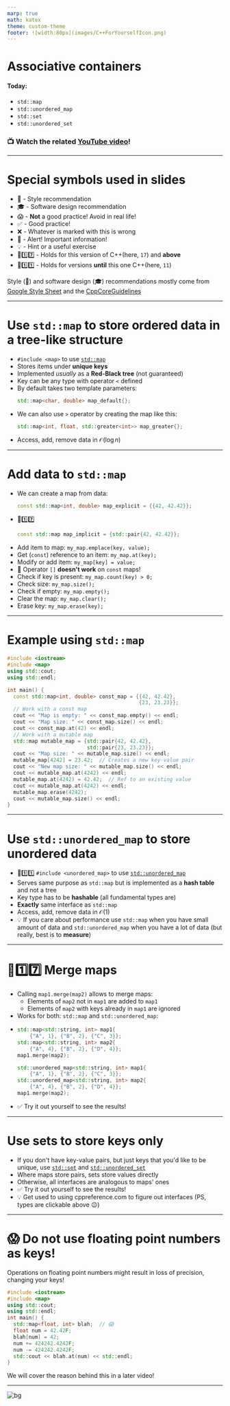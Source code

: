 ```yaml
---
marp: true
math: katex
theme: custom-theme
footer: ![width:80px](images/C++ForYourselfIcon.png)
---
```


# Associative containers

#### Today:
- `std::map`
- `std::unordered_map`
- `std::set`
- `std::unordered_set`

### 📺 Watch the related [YouTube video](https://youtu.be/TCu76SYmVCg)! 

---
# Special symbols used in slides
- 🎨 - Style recommendation
- 🎓 - Software design recommendation
- 😱 - **Not** a good practice! Avoid in real life!
- ✅ - Good practice!
- ❌ - Whatever is marked with this is wrong
- 🚨 - Alert! Important information!
- 💡 - Hint or a useful exercise
- 🔼1️⃣7️⃣ - Holds for this version of C++(here, `17`) and **above**
- 🔽1️⃣1️⃣ - Holds for versions **until** this one C++(here, `11`)

Style (🎨) and software design (🎓) recommendations mostly come from [Google Style Sheet](https://google.github.io/styleguide/cppguide.html) and the [CppCoreGuidelines](https://isocpp.github.io/CppCoreGuidelines/CppCoreGuidelines)

---
# Use `std::map` to store ordered data in a tree-like structure
- `#include <map>` to use [`std::map`](https://en.cppreference.com/w/cpp/container/map)
- Stores items under **unique keys**
- Implemented _usually_ as a **Red-Black tree** (not guaranteed)
- Key can be any type with operator `<` defined
- By default takes two template parameters:
  <!-- 
  `CPP_SETUP_START`
  #include <map>
  int main() {
    $PLACEHOLDER
    return 0;
  }
  `CPP_SETUP_END`
  -->
  ```cpp
  std::map<char, double> map_default{};
  ```
- We can also use `>` operator by creating the map like this:
  <!-- 
  `CPP_SETUP_START`
  #include <map>
  int main() {
    $PLACEHOLDER
    return 0;
  }
  `CPP_SETUP_END`
  -->
  ```cpp
  std::map<int, float, std::greater<int>> map_greater{};
  ```
- Access, add, remove data in $\mathcal{O}(\log{}n)$
  
---
# Add data to `std::map`
- We can create a map from data:
  <!-- 
  `CPP_SETUP_START`
  #include <map>
  int main() {
    $PLACEHOLDER
    return 0;
  }
  `CPP_SETUP_END`
  -->
  ```cpp
  const std::map<int, double> map_explicit = {{42, 42.42}};
  ```
- 🔼1️⃣7️⃣
  <!-- 
  `CPP_SETUP_START`
  #include <map>
  int main() {
    $PLACEHOLDER
    return 0;
  }
  `CPP_SETUP_END`
  -->
  ```cpp
  const std::map map_implicit = {std::pair{42, 42.42}};
  ```
- Add item to map: `my_map.emplace(key, value);`
- Get (`const`) reference to an item: `my_map.at(key);`
- Modify or add item: `my_map[key] = value;`
- :rotating_light: Operator `[]` **doesn't work** on `const` maps!
- Check if key is present: `my_map.count(key) > 0;`
- Check size: `my_map.size();`
- Check if empty: `my_map.empty();`
- Clear the map: `my_map.clear();`
- Erase key: `my_map.erase(key);`

---

# Example using `std::map`
```cpp
#include <iostream>
#include <map>
using std::cout;
using std::endl;

int main() {
  const std::map<int, double> const_map = {{42, 42.42},
                                           {23, 23.23}};
  // Work with a const map
  cout << "Map is empty: " << const_map.empty() << endl;
  cout << "Map size: " << const_map.size() << endl;
  cout << const_map.at(42) << endl;
  // Work with a mutable map
  std::map mutable_map = {std::pair{42, 42.42},
                          std::pair{23, 23.23}};
  cout << "Map size: " << mutable_map.size() << endl;
  mutable_map[4242] = 23.42;  // Creates a new key-value pair
  cout << "New map size: " << mutable_map.size() << endl;
  cout << mutable_map.at(4242) << endl;
  mutable_map.at(4242) = 42.42;  // Ref to an existing value
  cout << mutable_map.at(4242) << endl;
  mutable_map.erase(4242);
  cout << mutable_map.size() << endl;
}
```
---
# Use `std::unordered_map` to store unordered data
- 🔼1️⃣1️⃣ `#include <unordered_map>`
  to use [`std::unordered_map`](https://en.cppreference.com/w/cpp/container/unordered_map)
- Serves same purpose as `std::map` but is implemented as a **hash table** and not a tree
- Key type has to be **hashable** (all fundamental types are)
- **Exactly** same interface as `std::map`
- Access, add, remove data in $\mathcal{O}(1)$
- 💡 If you care about performance use `std::map` when you have small amount of data and `std::unordered_map` when you have a lot of data (but really, best is to **measure**)

---
# 🔼1️⃣7️⃣ Merge maps
- Calling `map1.merge(map2)` allows to merge maps:
  - Elements of `map2` not in `map1` are added to `map1`
  - Elements of `map2` with keys already in `map1` are ignored
- Works for both: `std::map` and `std::unordered_map`:
- 
  <!-- 
  `CPP_SETUP_START`
  #include <string>
  #include <map
  int main() {
    $PLACEHOLDER
    return 0;
  }
  `CPP_SETUP_END`
  -->
  ```cpp
  std::map<std::string, int> map1{
      {"A", 1}, {"B", 2}, {"C", 3}};
  std::map<std::string, int> map2{
      {"A", 4}, {"B", 2}, {"D", 4}};
  map1.merge(map2);
  ```
  <!-- 
  `CPP_SETUP_START`
  #include <string>
  #include <unordered_map>
  int main() {
    $PLACEHOLDER
    return 0;
  }
  `CPP_SETUP_END`
  -->
  ```cpp
  std::unordered_map<std::string, int> map1{
      {"A", 1}, {"B", 2}, {"C", 3}};
  std::unordered_map<std::string, int> map2{
      {"A", 4}, {"B", 2}, {"D", 4}};
  map1.merge(map2);
  ```
- ✅ Try it out yourself to see the results!

---
# Use sets to store keys only
- If you don't have key-value pairs, but just keys that you'd like to be unique, use [`std::set`](https://en.cppreference.com/w/cpp/container/set) and [`std::unordered_set`](https://en.cppreference.com/w/cpp/container/unordered_set)
- Where maps store pairs, sets store values directly
- Otherwise, all interfaces are analogous to maps' ones
- ✅ Try it out yourself to see the results!
- 💡 Get used to using cppreference.com to figure out interfaces (PS, types are clickable above :wink:)
---
# :scream: Do not use floating point numbers as keys!

Operations on floating point numbers might result in loss of precision, changing your keys!

```cpp
#include <iostream>
#include <map>
using std::cout;
using std::endl;
int main() {
  std::map<float, int> blah;  // 😱
  float num = 42.42F;
  blah[num] = 42;
  num += 424242.4242F;
  num -= 424242.4242F;
  std::cout << blah.at(num) << std::endl;
}
```
We will cover the reason behind this in a later video!

---

![bg](https://fakeimg.pl/1280x1024/226699/fff/?text=Good%20luck!&font=bebas)
